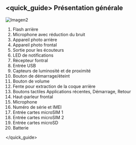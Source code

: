 ## <quick_guide> Présentation générale

![Imagen2]()

1. Flash arrière
2. Microphone avec réduction du bruit
3. Appareil photo arrière
4. Appareil photo frontal
5. Sortie pour les écouteurs
6. LED de notifications
7. Récepteur fontral
8. Entrée USB
9. Capteurs de luminosité et de proximité
10. Bouton de démarrage/éteint
11. Bouton de volume
12. Fente pour extraction de la coque arrière
13. Boutons tactiles Applications récentes, Démarrage, Retour
14. Haut-parleur frontal
15. Microphone
16. Numéro de série et IMEI
17. Entrée cartes microSIM 1
18. Entrée cartes microSIM 2
19. Entrée cartes microSD
20. Batterie


</quick_guide>
